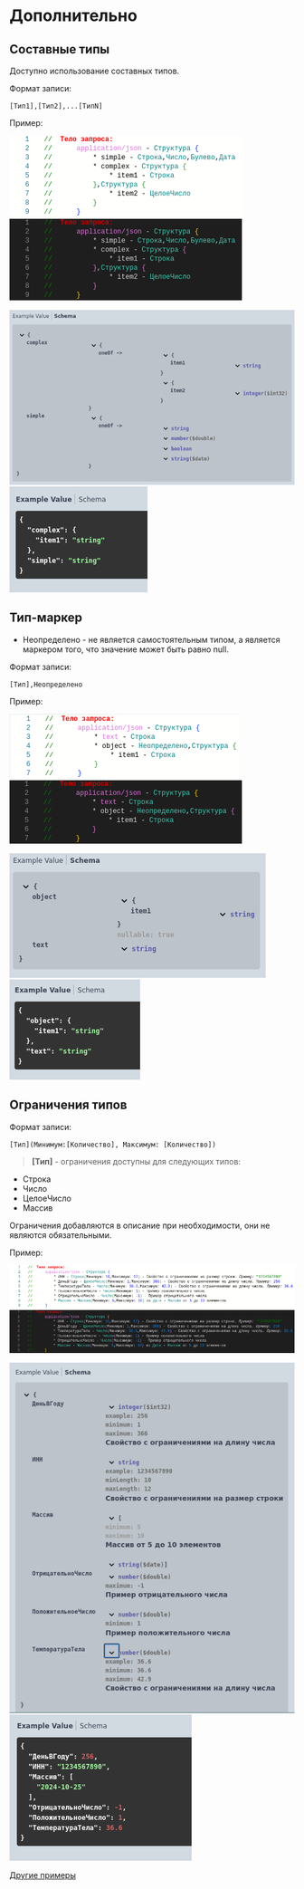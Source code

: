 # Дополнительно

## Составные типы

Доступно использование составных типов.

Формат записи:

```
[Тип1],[Тип2],...[ТипN]
```

Пример:

![complex_code](../images/complex_light.png#gh-light-mode-only)  ![complex_code](../images/complex_dark.png#gh-dark-mode-only)

![complex_type_schema](../images/complex_type_schema.png)  ![complex_type_example](../images/complex_type_example.png)


## Тип-маркер
 - Неопределено - не является самостоятельным типом, а является маркером того, что значение может быть равно null.

Формат записи:

```
[Тип],Неопределено
```
Пример:

![null_code](../images/null_light.png#gh-light-mode-only)  ![null_code](../images/null_dark.png#gh-dark-mode-only)

![null_schema](../images/null_schema.png)  ![null_example](../images/null_example.png)

## Ограничения типов

Формат записи:

```
[Тип](Минимум:[Количество], Максимум: [Количество])
```
> **[Тип]** - ограничения доступны для следующих типов:

- Строка
- Число
- ЦелоеЧисло
- Массив

Ограничения добавляются в описание при необходимости, они не являются обязательными.

Пример:

![constraints_code](../images/constraints_light.png#gh-light-mode-only) ![constraints_code](../images/constraints_dark.png#gh-dark-mode-only)

![constraints_schema](../images/constraints_schema.png)  ![constraints](../images/constraints.png)


[Другие примеры](../../../examples/EDT/src/HTTPServices/Types/Module.bsl)
